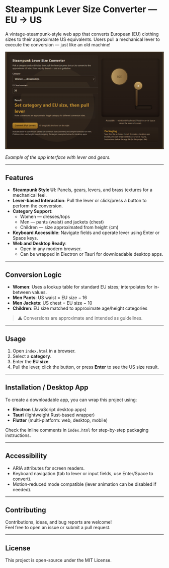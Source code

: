 # Steampunk Lever Size Converter — EU → US

A vintage-steampunk-style web app that converts European (EU) clothing sizes to their approximate US equivalents. Users pull a mechanical lever to execute the conversion — just like an old machine!

![Steampunk Lever UI](SteampunkResizer/Screenshot.png)


*Example of the app interface with lever and gears.*

---

## Features

- **Steampunk Style UI**: Panels, gears, levers, and brass textures for a mechanical feel.
- **Lever-based Interaction**: Pull the lever or click/press a button to perform the conversion.
- **Category Support**:  
  - Women — dresses/tops  
  - Men — pants (waist) and jackets (chest)  
  - Children — size approximated from height (cm)
- **Keyboard Accessible**: Navigate fields and operate lever using Enter or Space keys.
- **Web and Desktop Ready**:  
  - Open in any modern browser.  
  - Can be wrapped in Electron or Tauri for downloadable desktop apps.

---

## Conversion Logic

- **Women**: Uses a lookup table for standard EU sizes; interpolates for in-between values.  
- **Men Pants**: US waist = EU size − 16  
- **Men Jackets**: US chest = EU size − 10  
- **Children**: EU size matched to approximate age/height categories  

> ⚠️ Conversions are approximate and intended as guidelines.

---

## Usage

1. Open `index.html` in a browser.
2. Select a **category**.
3. Enter the **EU size**.
4. Pull the lever, click the button, or press **Enter** to see the US size result.

---

## Installation / Desktop App

To create a downloadable app, you can wrap this project using:

- **Electron** (JavaScript desktop apps)
- **Tauri** (lightweight Rust-based wrapper)
- **Flutter** (multi-platform: web, desktop, mobile)

Check the inline comments in `index.html` for step-by-step packaging instructions.

---

## Accessibility

- ARIA attributes for screen readers.
- Keyboard navigation (tab to lever or input fields, use Enter/Space to convert).
- Motion-reduced mode compatible (lever animation can be disabled if needed).

---

## Contributing

Contributions, ideas, and bug reports are welcome!  
Feel free to open an issue or submit a pull request.

---

## License

This project is open-source under the MIT License.
